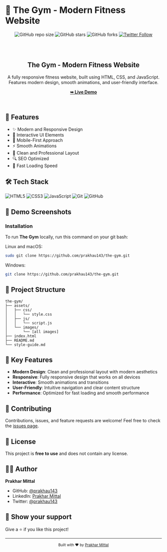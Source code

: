 # 💫 The Gym - Modern Fitness Website

<div align="center">
  
  ![GitHub repo size](https://img.shields.io/github/repo-size/prakhau143/the-gym)
  ![GitHub stars](https://img.shields.io/github/stars/prakhau143/the-gym?style=social)
  ![GitHub forks](https://img.shields.io/github/forks/prakhau143/the-gym?style=social)
  [![Twitter Follow](https://img.shields.io/twitter/follow/prakhau143?style=social)](https://twitter.com/intent/follow?screen_name=prakhau143)

  <br />
  <br />

  <h2 align="center">The Gym - Modern Fitness Website</h2>

  A fully responsive fitness website, built using HTML, CSS, and JavaScript. Features modern design, smooth animations, and user-friendly interface.

  <a href="https://prakhau143.github.io/the-gym/"><strong>➥ Live Demo</strong></a>

</div>

<br />

## 🚀 Features

- ✨ Modern and Responsive Design
- 🎯 Interactive UI Elements
- 📱 Mobile-First Approach
- ⚡ Smooth Animations
- 🎨 Clean and Professional Layout
- 🔍 SEO Optimized
- 🚀 Fast Loading Speed

## 🛠️ Tech Stack

![HTML5](https://img.shields.io/badge/html5-%23E34F26.svg?style=for-the-badge&logo=html5&logoColor=white)
![CSS3](https://img.shields.io/badge/css3-%231572B6.svg?style=for-the-badge&logo=css3&logoColor=white)
![JavaScript](https://img.shields.io/badge/javascript-%23323330.svg?style=for-the-badge&logo=javascript&logoColor=%23F7DF1E)
![Git](https://img.shields.io/badge/git-%23F05033.svg?style=for-the-badge&logo=git&logoColor=white)
![GitHub](https://img.shields.io/badge/github-%23121011.svg?style=for-the-badge&logo=github&logoColor=white)

## 📸 Demo Screenshots

### Installation

To run **The Gym** locally, run this command on your git bash:

Linux and macOS:

```bash
sudo git clone https://github.com/prakhau143/the-gym.git
```

Windows:

```bash
git clone https://github.com/prakhau143/the-gym.git
```

## 📝 Project Structure

```
the-gym/
├── assets/
│   ├── css/
│   │   └── style.css
│   ├── js/
│   │   └── script.js
│   └── images/
│       └── [all images]
├── index.html
├── README.md
└── style-guide.md
```

## 🎯 Key Features

- **Modern Design**: Clean and professional layout with modern aesthetics
- **Responsive**: Fully responsive design that works on all devices
- **Interactive**: Smooth animations and transitions
- **User-Friendly**: Intuitive navigation and clear content structure
- **Performance**: Optimized for fast loading and smooth performance

## 🤝 Contributing

Contributions, issues, and feature requests are welcome! Feel free to check the [issues page](https://github.com/prakhau143/the-gym/issues).

## 📝 License

This project is **free to use** and does not contain any license.

## 👨‍💻 Author

**Prakhar Mittal**

- GitHub: [@prakhau143](https://github.com/prakhau143)
- LinkedIn: [Prakhar Mittal](https://linkedin.com/in/your_linkedin)
- Twitter: [@prakhau143](https://twitter.com/prakhau143)

## 🌟 Show your support

Give a ⭐️ if you like this project!

---

<div align="center">
  <sub>Built with ❤️ by <a href="https://github.com/prakhau143">Prakhar Mittal</a></sub>
</div>
